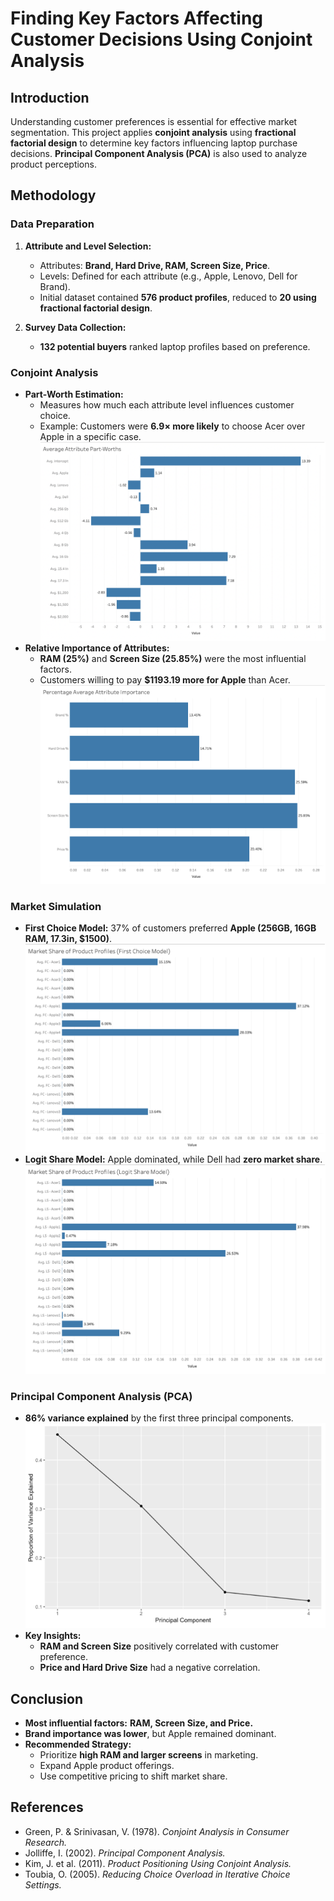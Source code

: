  # Finding Key Factors Affecting Customer Decisions Using Conjoint Analysis

## Introduction
Understanding customer preferences is essential for effective market segmentation. This project applies **conjoint analysis** using **fractional factorial design** to determine key factors influencing laptop purchase decisions. **Principal Component Analysis (PCA)** is also used to analyze product perceptions.

## Methodology
### Data Preparation
1. **Attribute and Level Selection:**
   - Attributes: **Brand, Hard Drive, RAM, Screen Size, Price**.
   - Levels: Defined for each attribute (e.g., Apple, Lenovo, Dell for Brand).
   - Initial dataset contained **576 product profiles**, reduced to **20 using fractional factorial design**.

2. **Survey Data Collection:**
   - **132 potential buyers** ranked laptop profiles based on preference.

### Conjoint Analysis
- **Part-Worth Estimation:**
  - Measures how much each attribute level influences customer choice.
  - Example: Customers were **6.9× more likely** to choose Acer over Apple in a specific case.
![Part-worths](https://github.com/kartik981/Conjoint-Analysis-to-predict-CustomerDecisions/blob/c64b72317fb6bd86ffbdb744bd087b8b81b7c11c/Picture%201.png)
- **Relative Importance of Attributes:**
  - **RAM (25%)** and **Screen Size (25.85%)** were the most influential factors.
  - Customers willing to pay **$1193.19 more for Apple** than Acer.
![Attribute Importance](https://github.com/kartik981/Conjoint-Analysis-to-predict-CustomerDecisions/blob/f8494031c63da17f5e30923845f5726f6dcdd031/attribute%20importance.png)

### Market Simulation
- **First Choice Model:** 37% of customers preferred **Apple (256GB, 16GB RAM, 17.3in, $1500)**.
![First Choice Model](https://github.com/kartik981/Conjoint-Analysis-to-predict-CustomerDecisions/blob/f8494031c63da17f5e30923845f5726f6dcdd031/first%20choice%20model.png)
- **Logit Share Model:** Apple dominated, while Dell had **zero market share**.
![Logit Share Model](https://github.com/kartik981/Conjoint-Analysis-to-predict-CustomerDecisions/blob/f8494031c63da17f5e30923845f5726f6dcdd031/logit%20share%20model.png)

### Principal Component Analysis (PCA)
- **86% variance explained** by the first three principal components.
![Elbow graph for Variance](https://github.com/kartik981/Conjoint-Analysis-to-predict-CustomerDecisions/blob/f8494031c63da17f5e30923845f5726f6dcdd031/variance.png)
- **Key Insights:**
  - **RAM and Screen Size** positively correlated with customer preference.
  - **Price and Hard Drive Size** had a negative correlation.

## Conclusion
- **Most influential factors:** **RAM, Screen Size, and Price.**
- **Brand importance was lower**, but Apple remained dominant.
- **Recommended Strategy:**
  - Prioritize **high RAM and larger screens** in marketing.
  - Expand Apple product offerings.
  - Use competitive pricing to shift market share.

## References
- Green, P. & Srinivasan, V. (1978). *Conjoint Analysis in Consumer Research.*
- Jolliffe, I. (2002). *Principal Component Analysis.*
- Kim, J. et al. (2011). *Product Positioning Using Conjoint Analysis.*
- Toubia, O. (2005). *Reducing Choice Overload in Iterative Choice Settings.*
